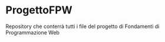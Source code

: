 # ProgettoFPW
 Repository che conterrà tutti i file del progetto di Fondamenti di Programmazione Web
